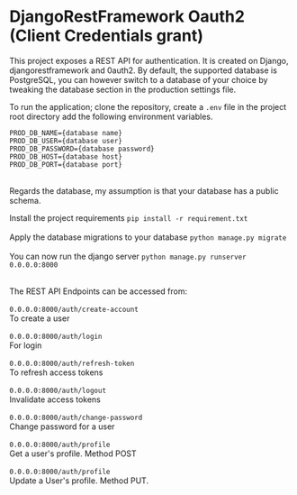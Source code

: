 # DjangoRestFramework Oauth2 (Client Credentials grant)
This project exposes a REST API for authentication. It is created on Django, djangorestframework and 0auth2. By default,
the supported database is PostgreSQL, you can however switch to a database of your choice by tweaking the database
section in the production settings file.

To run the application; clone the repository, create a <code>.env</code> file in the project root directory add the
following environment variables.
<br>

`PROD_DB_NAME={database name}` <br>
`PROD_DB_USER={database user}` <br>
`PROD_DB_PASSWORD={database password}` <br>
`PROD_DB_HOST={database host}` <br>
`PROD_DB_PORT={database port}`

<br>
Regards the database, my assumption is that your database has a public schema.

Install the project requirements `pip install -r requirement.txt`
<br><br>
Apply the database migrations to your database `python manage.py migrate`
<br><br>
You can now run the django server `python manage.py runserver 0.0.0.0:8000`
<br><br>

The REST API Endpoints can be accessed from:
<br><br>
`0.0.0.0:8000/auth/create-account`<br>
To create a user
<br><br>
`0.0.0.0:8000/auth/login`<br>
For login
<br><br>
`0.0.0.0:8000/auth/refresh-token`<br>
To refresh access tokens
<br><br>
`0.0.0.0:8000/auth/logout`<br>
Invalidate access tokens
<br><br>
`0.0.0.0:8000/auth/change-password`<br>
Change password for a user
<br><br>
`0.0.0.0:8000/auth/profile`<br>
Get a user's profile. Method POST
<br><br>
`0.0.0.0:8000/auth/profile`<br>
Update a User's profile. Method PUT.